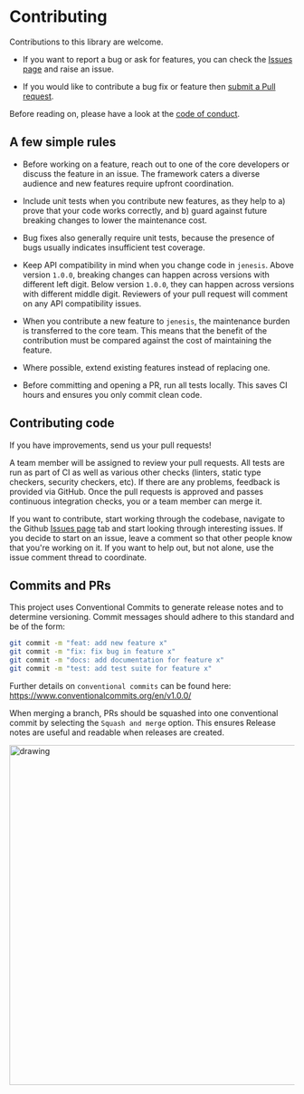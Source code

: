 # Contributing

Contributions to this library are welcome.

- If you want to report a bug or ask for features, you can check the [Issues page](https://github.com/fetchai/jenesis/issues) and raise an issue.

- If you would like to contribute a bug fix or feature then [submit a Pull request](https://github.com/fetchai/jenesis/pulls).

Before reading on, please have a look at the [code of conduct](CODE_OF_CONDUCT.md).

## A few simple rules

- Before working on a feature, reach out to one of the core developers or discuss the feature in an issue. The framework caters a diverse audience and new features require upfront coordination.

- Include unit tests when you contribute new features, as they help to a) prove that your code works correctly, and b) guard against future breaking changes to lower the maintenance cost.

- Bug fixes also generally require unit tests, because the presence of bugs usually indicates insufficient test coverage.

- Keep API compatibility in mind when you change code in `jenesis`. Above version `1.0.0`, breaking changes can happen across versions with different left digit. Below version `1.0.0`, they can happen across versions with different middle digit. Reviewers of your pull request will comment on any API compatibility issues.
  
- When you contribute a new feature to `jenesis`, the maintenance burden is transferred to the core team. This means that the benefit of the contribution must be compared against the cost of maintaining the feature.

- Where possible, extend existing features instead of replacing one.

- Before committing and opening a PR, run all tests locally. This saves CI hours and ensures you only commit clean code.

## Contributing code

If you have improvements, send us your pull requests!

A team member will be assigned to review your pull requests. All tests are run as part of CI as well as various other checks (linters, static type checkers, security checkers, etc). If there are any problems, feedback is provided via GitHub. Once the pull requests is approved and passes continuous integration checks, you or a team member can merge it.

If you want to contribute, start working through the codebase, navigate to the Github [Issues page](https://github.com/fetchai/jenesis/issues) tab and start looking through interesting issues. If you decide to start on an issue, leave a comment so that other people know that you're working on it. If you want to help out, but not alone, use the issue comment thread to coordinate.

## Commits and PRs

This project uses Conventional Commits to generate release notes and to determine versioning. Commit messages should adhere to this standard and be of the form:

```bash
git commit -m "feat: add new feature x"
git commit -m "fix: fix bug in feature x"
git commit -m "docs: add documentation for feature x"
git commit -m "test: add test suite for feature x"
```

Further details on `conventional commits` can be found here: <https://www.conventionalcommits.org/en/v1.0.0/>

When merging a branch, PRs should be squashed into one conventional commit by selecting the `Squash and merge` option. This ensures Release notes are useful and readable when releases are created.

<!-- ![alt text](https://docs.github.com/assets/images/help/pull_requests/select-squash-and-merge-from-drop-down-menu.png) -->
<img src="https://docs.github.com/assets/images/help/pull_requests/select-squash-and-merge-from-drop-down-menu.png" alt="drawing" style="width:600px;"/>